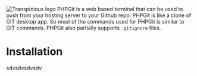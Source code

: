 ![Transpicious logo](https://i.imgur.com/DE3eGQT.png)
PHPGit is a web based terminal that can be used to push from your hosting server to your Github repo. PHPGit is like a clone of GIT desktop app. So most of the commands used for PHPGit is similar to GIT commands. PHPGit also partially supports `.gitignore` files.

# Installation
sdvsdvsdvsdv
